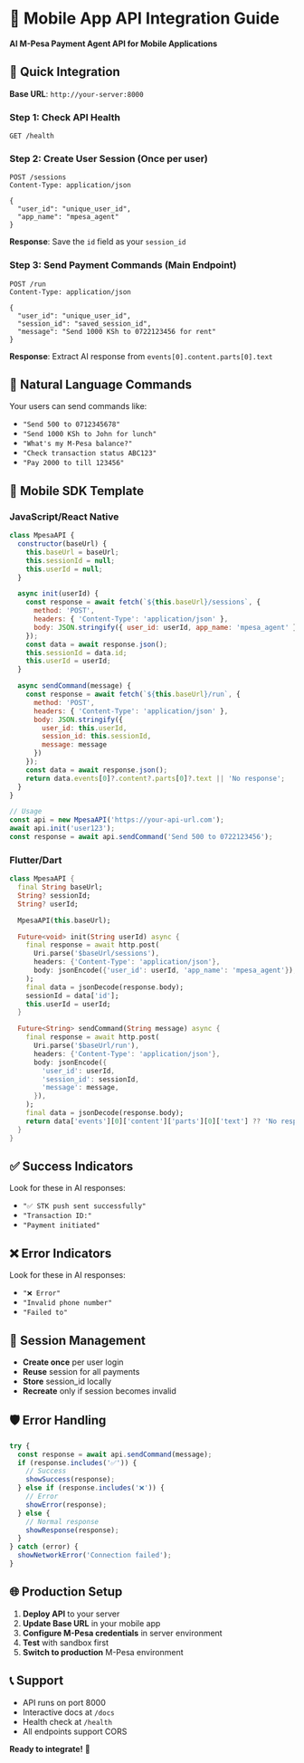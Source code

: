 # 📱 Mobile App API Integration Guide

**AI M-Pesa Payment Agent API for Mobile Applications**

## 🚀 Quick Integration

**Base URL**: `http://your-server:8000`

### Step 1: Check API Health
```http
GET /health
```

### Step 2: Create User Session (Once per user)
```http
POST /sessions
Content-Type: application/json

{
  "user_id": "unique_user_id",
  "app_name": "mpesa_agent"
}
```

**Response**: Save the `id` field as your `session_id`

### Step 3: Send Payment Commands (Main Endpoint)
```http
POST /run
Content-Type: application/json

{
  "user_id": "unique_user_id",
  "session_id": "saved_session_id",
  "message": "Send 1000 KSh to 0722123456 for rent"
}
```

**Response**: Extract AI response from `events[0].content.parts[0].text`

## 💬 Natural Language Commands

Your users can send commands like:
- `"Send 500 to 0712345678"`
- `"Send 1000 KSh to John for lunch"`
- `"What's my M-Pesa balance?"`
- `"Check transaction status ABC123"`
- `"Pay 2000 to till 123456"`

## 📱 Mobile SDK Template

### JavaScript/React Native
```javascript
class MpesaAPI {
  constructor(baseUrl) {
    this.baseUrl = baseUrl;
    this.sessionId = null;
    this.userId = null;
  }

  async init(userId) {
    const response = await fetch(`${this.baseUrl}/sessions`, {
      method: 'POST',
      headers: { 'Content-Type': 'application/json' },
      body: JSON.stringify({ user_id: userId, app_name: 'mpesa_agent' })
    });
    const data = await response.json();
    this.sessionId = data.id;
    this.userId = userId;
  }

  async sendCommand(message) {
    const response = await fetch(`${this.baseUrl}/run`, {
      method: 'POST',
      headers: { 'Content-Type': 'application/json' },
      body: JSON.stringify({
        user_id: this.userId,
        session_id: this.sessionId,
        message: message
      })
    });
    const data = await response.json();
    return data.events[0]?.content?.parts[0]?.text || 'No response';
  }
}

// Usage
const api = new MpesaAPI('https://your-api-url.com');
await api.init('user123');
const response = await api.sendCommand('Send 500 to 0722123456');
```

### Flutter/Dart
```dart
class MpesaAPI {
  final String baseUrl;
  String? sessionId;
  String? userId;

  MpesaAPI(this.baseUrl);

  Future<void> init(String userId) async {
    final response = await http.post(
      Uri.parse('$baseUrl/sessions'),
      headers: {'Content-Type': 'application/json'},
      body: jsonEncode({'user_id': userId, 'app_name': 'mpesa_agent'}),
    );
    final data = jsonDecode(response.body);
    sessionId = data['id'];
    this.userId = userId;
  }

  Future<String> sendCommand(String message) async {
    final response = await http.post(
      Uri.parse('$baseUrl/run'),
      headers: {'Content-Type': 'application/json'},
      body: jsonEncode({
        'user_id': userId,
        'session_id': sessionId,
        'message': message,
      }),
    );
    final data = jsonDecode(response.body);
    return data['events'][0]['content']['parts'][0]['text'] ?? 'No response';
  }
}
```

## ✅ Success Indicators

Look for these in AI responses:
- `"✅ STK push sent successfully"`
- `"Transaction ID:"`
- `"Payment initiated"`

## ❌ Error Indicators

Look for these in AI responses:
- `"❌ Error"`
- `"Invalid phone number"`
- `"Failed to"`

## 🔄 Session Management

- **Create once** per user login
- **Reuse** session for all payments
- **Store** session_id locally
- **Recreate** only if session becomes invalid

## 🛡️ Error Handling

```javascript
try {
  const response = await api.sendCommand(message);
  if (response.includes('✅')) {
    // Success
    showSuccess(response);
  } else if (response.includes('❌')) {
    // Error
    showError(response);
  } else {
    // Normal response
    showResponse(response);
  }
} catch (error) {
  showNetworkError('Connection failed');
}
```

## 🌐 Production Setup

1. **Deploy API** to your server
2. **Update Base URL** in your mobile app
3. **Configure M-Pesa credentials** in server environment
4. **Test** with sandbox first
5. **Switch to production** M-Pesa environment

## 📞 Support

- API runs on port 8000
- Interactive docs at `/docs`
- Health check at `/health`
- All endpoints support CORS

**Ready to integrate!** 🚀
